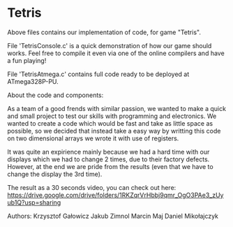 <h1>
Tetris
</h1>
Above files contains our implementation of code, for game "Tetris". 

File 'TetrisConsole.c' is a quick demonstration of how our game should works. Feel free to compile it even via one of the online compilers and have a fun playing!

File 'TetrisAtmega.c' contains full code ready to be deployed at ATmega328P-PU. 

About the code and components:

As a team of a good frends with similar passion,  we wanted to make a quick and small project to test our skills with programming and electronics. We wanted to create a code which would be fast and take as little space as possible, so we decided that instead take a easy way by writting this code on two dimensional arrays we wrote it with use of registers.

It was quite an expirience mainly because we had a hard time with our displays which we had to change 2 times, due to their factory defects. However, at the end we are pride from the results (even that we have to change the display the 3rd time). 

The result as a 30 seconds video, you can check out here:
https://drive.google.com/drive/folders/1RKZqrVrHbbj9qmr_OgO3PAe3_zUyub1Q?usp=sharing

Authors:
Krzysztof Gałowicz
Jakub Zimnol
Marcin Maj
Daniel Mikołajczyk

